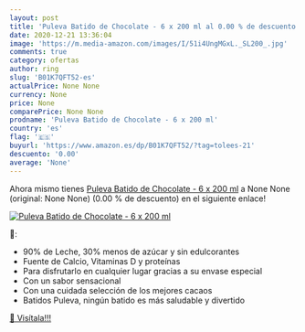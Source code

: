 ```yaml
---
layout: post
title: 'Puleva Batido de Chocolate - 6 x 200 ml al 0.00 % de descuento'
date: 2020-12-21 13:36:04
image: 'https://m.media-amazon.com/images/I/51i4UngMGxL._SL200_.jpg'
comments: true
category: ofertas
author: ring
slug: 'B01K7QFT52-es'
actualPrice: None None
currency: None
price: None
comparePrice: None None
prodname: 'Puleva Batido de Chocolate - 6 x 200 ml'
country: 'es'
flag: '🇪🇸'
buyurl: 'https://www.amazon.es/dp/B01K7QFT52/?tag=tolees-21'
descuento: '0.00'
average: 'None'
---
```


Ahora mismo tienes [Puleva Batido de Chocolate - 6 x 200 ml](https://www.amazon.es/dp/B01K7QFT52/?tag=tolees-21) a None None (original: None None) (0.00 %  de descuento) en el siguiente enlace!

[![Puleva Batido de Chocolate - 6 x 200 ml](https://m.media-amazon.com/images/I/51i4UngMGxL._SL200_.jpg)](https://www.amazon.es/dp/B01K7QFT52/?tag=tolees-21)

🔎:

- 90% de Leche,  30% menos de azúcar y sin edulcorantes
- Fuente de Calcio,  Vitaminas D y proteínas
- Para disfrutarlo en cualquier lugar gracias a su envase especial
- Con un sabor sensacional
- Con una cuidada selección de los mejores cacaos
- Batidos Puleva, ningún batido es más saludable y divertido

[🛒 Visítala!!!](https://www.amazon.es/dp/B01K7QFT52/?tag=tolees-21)
